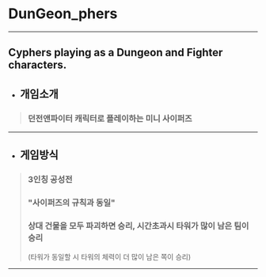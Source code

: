 # DunGeon_phers
---
Cyphers playing as a Dungeon and Fighter characters.
---
+ ## 개임소개
> ### 던전앤파이터 캐릭터로 플레이하는 미니 사이퍼즈  
---  

+ ## 게임방식
> ### 3인칭 공성전 
> ### "사이퍼즈의 규칙과 동일" 
> ### 상대 건물을 모두 파괴하면 승리, 시간초과시 타워가 많이 남은 팀이 승리
> (타워가 동일할 시 타워의 체력이 더 많이 남은 쪽이 승리)
---  

